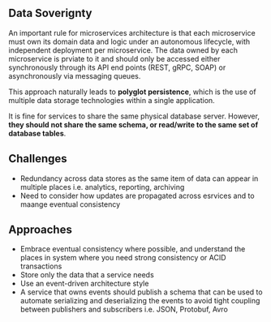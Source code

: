 ## Data Soverignty

An important rule for microservices architecture is that each microservice must own its domain data and logic under an autonomous lifecycle, with independent deployment per microservice. The data owned by each microservice is prviate to it and should only be accessed either synchronously through its API end points (REST, gRPC, SOAP) or asynchronously via messaging queues.

This approach naturally leads to **polyglot persistence**, which is the use of multiple data storage technologies within a single application.

It is fine for services to share the same physical database server. However, **they should not share the same schema, or read/write to the same set of database tables**.

## Challenges

- Redundancy across data stores as the same item of data can appear in multiple places i.e. analytics, reporting, archiving
- Need to consider how updates are propagated across esrvices and to maange eventual consistency

## Approaches

- Embrace eventual consistency where possible, and understand the places in system where you need strong consistency or ACID transactions
- Store only the data that a service needs
- Use an event-driven architecture style
- A service that owns events should publish a schema that can be used to automate serializing and deserializing the events to avoid tight coupling between publishers and subscribers i.e. JSON, Protobuf, Avro
